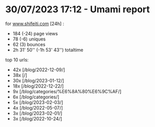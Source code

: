 # 30/07/2023 17:12 - Umami report
for www.shifeiti.com [24h] :

 - 184 (-24) page views
 - 78 (-6) uniques
 - 62 (3) bounces
 - 2h 31' 50'' (-1h 53' 43'') totaltime


top 10 urls:
 - 42x [/blog/2022-12-09/]
 - 38x [/]
 - 30x [/blog/2023-01-12/]
 - 18x [/blog/2022-12-22/]
 - 9x [/blog/categories/%E6%8A%80%E6%9C%AF/]
 - 6x [/blog/categories/]
 - 5x [/blog/2023-02-03/]
 - 4x [/blog/2022-05-07/]
 - 3x [/blog/2023-02-01/]
 - 3x [/blog/2022-10-24/]


